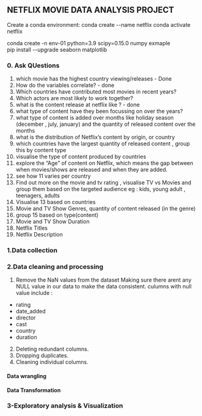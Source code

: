 ## NETFLIX MOVIE DATA ANALYSIS PROJECT
Create a conda environment:
 conda create --name netflix
 conda activate netflix 

 conda create -n env-01 python=3.9 scipy=0.15.0 numpy exmaple   
 pip install --upgrade seaborn matplotlib

### 0. Ask QUestions
1. which movie has the highest country viewing/releases - Done
2. How do the variables correlate? - done
3. Which countries have contributed most movies in recent years?
4. Which actors are most likely to work together?
5. what is the content release at netflix like ? - done
6. what type of content have they been focussing on over the years?
7. what type of content is added over months like holiday season (december , july, january) and the quantity of released content over the months
8. what is the distribution of Netflix’s content by origin, or country
9. which countries have the largest quantity of released content , group this by content type
10. visualise the type of content produced by countries 
11. explore the “Age” of content on Netflix, which means the gap between when movies/shows are released and when they are added.
12. see how 11 varies per country
13. Find out more on the movie and tv rating , visualise TV vs Movies and group them based on the targeted audience eg : kids, young adult , teenagers, adults 
14. Visualise 13 based on countries 
15. Movie and TV Show Genres, quantity of content released (in the genre)
16. group 15 based on type(content)
17. Movie and TV Show Duration
18. Netflix Titles
19. Netflix Description

### 1.Data collection

### 2.Data cleaning and processing
1. Remove the NaN values from the dataset
Making sure there arent any NULL value in our data to make the data consistent.
culumns with null value include :
- rating
- date_added
- director
- cast
- country
- duration

2. Deleting redundant columns.
3. Dropping duplicates.
4. Cleaning individual columns.

#### Data wrangling 

#### Data Transformation

### 3-Exploratory analysis & Visualization